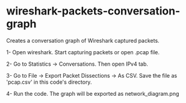 # wireshark-packets-conversation-graph

Creates a conversation graph of Wireshark captured packets. 

1- Open wireshark. Start capturing packets or open .pcap file. 

2- Go to Statistics -> Conversations. Then open IPv4 tab.

3- Go to File -> Export Packet Dissections -> As CSV. Save the file as 'pcap.csv' in this code's directory. 

4- Run the code. The graph will be exported as network_diagram.png


